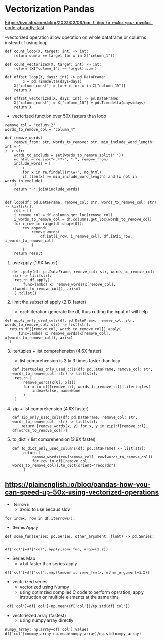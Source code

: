 # Vectorization Pandas

https://tryolabs.com/blog/2023/02/08/top-5-tips-to-make-your-pandas-code-absurdly-fast


-vectorized operation allow operation on whole dataframe or columns instead of using loop

```
def count_loop(X, target: int) -> int:
    return sum(x == target for x in X["column_1"])

def count_vectorized(X, target: int) -> int:
    return (X["column_1"] == target).sum()

def offset_loop(X, days: int) -> pd.DataFrame:
        d = pd.Timedelta(days=days)
    X["column_const"] = [x + d for x in X["column_10"]]
    return X

def offset_vectorized(X, days: int) -> pd.DataFrame:
    X["column_const"] = X["column_10"] + pd.Timedelta(days=days)
    return X
```    
- vectorized function over 50X fasters than loop



```
remove_col = "column_2"
words_to_remove_col = "column_4"

def remove_words(
    remove_from: str, words_to_remove: str, min_include_word_length: int = 4
) -> str:
    words_to_exclude = set(words_to_remove.split(" "))
    no_html = re.sub("<.*?>", " ", remove_from)
    include_words = [
        x
        for x in re.findall(r"\w+", no_html)
        if (len(x) >= min_include_word_length) and (x not in words_to_exclude)
    ]
    return " ".join(include_words)


def loop(df: pd.DataFrame, remove_col: str, words_to_remove_col: str) -> list[str]:
    res = []
    i_remove_col = df.columns.get_loc(remove_col)
    i_words_to_remove_col = df.columns.get_loc(words_to_remove_col)
    for i_row in range(df.shape[0]):
        res.append(
            remove_words(
                df.iat[i_row, i_remove_col], df.iat[i_row, i_words_to_remove_col]
            )
        )
    return result

```

1. use apply (1.9X faster)
   ```
   def apply(df: pd.DataFrame, remove_col: str, words_to_remove_col: str) -> list[str]:
    return df.apply(
        func=lambda x: remove_words(x[remove_col], x[words_to_remove_col]), axis=1
    ).tolist()
    ```

2. limit the subset of apply (2.1X faster)
    - each iteration generate the df, thus cutting the input df will help
  ```
  def apply_only_used_cols(df: pd.DataFrame, remove_col: str, words_to_remove_col: str) -> list[str]:
    return df[[remove_col, words_to_remove_col]].apply(
        func=lambda x: remove_words(x[remove_col], x[words_to_remove_col]), axis=1
    )
  ```
3. itertuples + list comprehension (4.6X faster)
    - list comprehension is 2 to 3 times faster than loop
  
   ```
   def itertuples_only_used_cols(df: pd.DataFrame, remove_col: str, words_to_remove_col: str) -> list[str]:
    return [
        remove_words(x[0], x[1])
        for x in df[[remove_col, words_to_remove_col]].itertuples(
            index=False, name=None
        )
    ]
    ```
4. zip + list comprehension (4.6X faster)
    ```
    def zip_only_used_cols(df: pd.DataFrame, remove_col: str, words_to_remove_col: str) -> list[str]:
        return [remove_words(x, y) for x, y in zip(df[remove_col], df[words_to_remove_col])]
    ```

5. to_dict + list comprehension (3.9X faster)
   ```
   def to_dict_only_used_columns(df: pd.DataFrame) -> list[str]:
        return [
            remove_words(row[remove_col], row[words_to_remove_col])
            for row in df[[remove_col, words_to_remove_col]].to_dict(orient="records")
        ]
   ```



## https://plainenglish.io/blog/pandas-how-you-can-speed-up-50x-using-vectorized-operations   

- Iterrows
  - avoid to use becaus slow

```
for index, row in df.iterrows():
```

- Series Apply
```
def some_fun(series: pd.Series, other_argument: float) -> pd.Series:
    

df['col']=df['col'].apply(some_fun, args=(1.2))
```
- Series Map
  - a bit faster than series apply
```
df['col']=df['col'].map(lambad x: some_fun(x, other_argument=1.2))
```

- vectorized series
  - vectorized using Numpy
  - using optimzied compiled C code to perform operation, apply instruction on multiple elements at the same time
```
 df['col']=df['col']-np.mean(df['col'])/np.std(df['col'])
```

- vectoriezed array (fastest)
  - using numpy array directly

```
numpy_array: np.array=df['col'].values 
df['col']=numpy_array-np.mean(numpy_array)/np.std(numpy_array)
```
